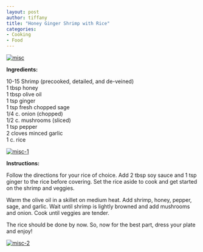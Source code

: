 ```yaml
---
layout: post
author: tiffany
title: "Honey Ginger Shrimp with Rice"
categories: 
- Cooking
- Food
---
```


[![](jekyll_uploads/2011/02/misc-575x431.jpg "misc")](http://www.sweetpeonies.com/2011/02/honey-ginger-shrimp-with-rice/misc-3/)

**Ingredients:**

10-15 Shrimp (precooked, detailed, and de-veined)  
1 tbsp honey  
1 tbsp olive oil  
1 tsp ginger  
1 tsp fresh chopped sage  
1/4 c. onion (chopped)  
1/2 c. mushrooms (sliced)  
1 tsp pepper  
2 cloves minced garlic  
1 c. rice

[![](jekyll_uploads/2011/02/misc-1-575x431.jpg "misc-1")](http://www.sweetpeonies.com/2011/02/honey-ginger-shrimp-with-rice/misc-1-2/)

**Instructions:**

Follow the directions for your rice of choice. Add 2 tbsp soy sauce and 1 tsp ginger to the rice before covering. Set the rice aside to cook and get started on the shrimp and veggies.

Warm the olive oil in a skillet on medium heat. Add shrimp, honey, pepper, sage, and garlic. Wait until shrimp is lightly browned and add mushrooms and onion. Cook until veggies are tender.

The rice should be done by now. So, now for the best part, dress your plate and enjoy!

[![](jekyll_uploads/2011/02/misc-2-575x431.jpg "misc-2")](http://www.sweetpeonies.com/2011/02/honey-ginger-shrimp-with-rice/misc-2-2/)
